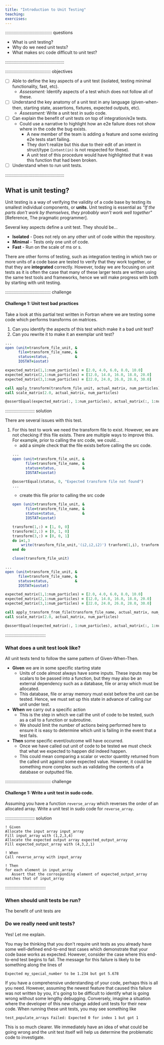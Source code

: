```yaml
---
title: "Introduction to Unit Testing"
teaching: 
exercises: 
---
```


:::::::::::::::::::::::::::::::::::::: questions 

- What is unit testing?
- Why do we need unit tests?
- What makes src code difficult to unit test?

::::::::::::::::::::::::::::::::::::::::::::::::

::::::::::::::::::::::::::::::::::::: objectives

- [ ] Able to define the key aspects of a unit test (isolated, testing minimal functionality, fast, etc).
    - *Assessment:* Identify aspects of a test which does not follow all of these.
- [ ] Understand the key anatomy of a unit test in any language (given-when-then, starting state, assertions, fixtures, expected outputs, etc).
    - *Assessment:* Write a unit test in sudo code.
- [ ] Can explain the benefit of unit tests on top of integration/e2e tests.
    - Could use a narrative to highlight how an e2e failure does not show where in the code the bug exists.
        - A new member of the team is adding a feature and some existing e2e tests start failing.
        - They don't realize but this due to their edit of an intent in struct/type (`intent(in)` is not respected for these).
        - A unit test of this procedure would have highlighted that it was this function that had been broken.
- [ ] Understand when to run unit tests.

::::::::::::::::::::::::::::::::::::::::::::::::

## What is unit testing?

Unit testing is a way of verifying the validity of a code base by testing its smallest individual components, or **units**. Unit testing is essential as *"If the parts don't work by themselves, they probably won't work well together"* [Reference, The pragmatic programmer].

Several key aspects define a unit test. They should be...
- **Isolated** - Does not rely on any other unit of code within the repository.
- **Minimal** - Tests only one unit of code.
- **Fast** - Run on the scale of ms or s. 

There are other forms of testing, such as integration testing in which two or more units of a code base are tested to verify that they work together, or that they are **integrated** correctly. However, today we are focusing on unit tests as it is often the case that many of these larger tests are written using the same test tools and frameworks, hence we will make progress with both by starting with unit testing.

::::::::::::::::::::::::::::::::::::: challenge 

#### Challenge 1: Unit test bad practices

Take a look at this partial test written in Fortran where we are testing some code which performs transforms on matrices.
1. Can you identify the aspects of this test which make it a bad unit test?
2. Can you rewrite it to make it an exemplar unit test?

```f90
...
open (unit=transform_file_unit, &
      file=transform_file_name, &
      status=status,            &
      IOSTAT=iostat)

expected_matrix(1,1:num_particles) = [2.0, 4.0, 6.0, 8.0, 10.0]
expected_matrix(2,1:num_particles) = [12.0, 14.0, 16.0, 18.0, 20.0]
expected_matrix(3,1:num_particles) = [22.0, 24.0, 26.0, 28.0, 30.0]

call apply_transform(transform_file_unit, actual_matrix, num_particles)
call scale_matrix(2.0, actual_matrix, num_particles)

@assertEqual(expected_matrix(:, 1:num_particles), actual_matrix(:, 1:num_particles), "Unexpected values for actual matrix")
```

:::::::::::::::::::::::: solution 

There are several issues with this test.
1. For this test to work we need the transform file to exist. However, we are not checking if this file exists. There are multiple ways to improve this. For example, prior to calling the src code, we could...
    - add a simple check that the file exists before calling the src code.
    ```f90
    ...
    open (unit=transform_file_unit, &
          file=transform_file_name, &
          status=status,            &
          IOSTAT=iostat)
    
    @assertEqual(status, 0, "Expected transform file not found")
    ...
    ```
    - create this file prior to calling the src code
    ```f90
    open (unit=transform_file_unit, &
          file=transform_file_name, &
          status=status,            &
          IOSTAT=iostat)
    
    transform(1,:) = [1, 0, 0]
    transform(2,:) = [0, 1, 0]
    transform(3,:) = [0, 0, 1]
    do i=1,3
        write(transform_file_unit,'(i2,i2,i2)') tranform(1,i), tranform(2,i), tranform(3,i)
    end do

    close(transform_file_unit)
    ```
```f90
...
open (unit=transform_file_unit, &
      file=transform_file_name, &
      status=status,            &
      IOSTAT=iostat)

expected_matrix(1,1:num_particles) = [2.0, 4.0, 6.0, 8.0, 10.0]
expected_matrix(2,1:num_particles) = [12.0, 14.0, 16.0, 18.0, 20.0]
expected_matrix(3,1:num_particles) = [22.0, 24.0, 26.0, 28.0, 30.0]

call apply_transform_from_file(transform_file_name, actual_matrix, num_particles)
call scale_matrix(2.0, actual_matrix, num_particles)

@assertEqual(expected_matrix(:, 1:num_particles), actual_matrix(:, 1:num_particles), "Unexpected values for actual matrix")
```

:::::::::::::::::::::::::::::::::


### What does a unit test look like?

All unit tests tend to follow the same pattern of Given-When-Then.
- **Given** we are in some specific starting state
    - Units of code almost always have some inputs. These inputs may be scalars to be passed into a function, but they may also be an external dependency such as a database, file or array which must be allocated.
    - This database, file or array memory must exist before the unit can be tested. Hence, we must set up this state in advance of calling our unit under test.
- **When** we carry out a specific action
    - This is the step in which we call the unit of code to be tested, such as a call to a function or subroutine.
    - We should limit the number of actions being performed here to ensure it is easy to determine which unit is failing in the event that a test fails.
- **Then** some specific event/outcome will have occurred.
    - Once we have called out unit of code to be tested we must check that what we expected to happen did indeed happen.
    - This could mean comparing a scalar or vector quantity returned from the called unit against some expected value. However, it could be something more complex such as validating the contents of a database or outputted file.

::::::::::::::::::::::::::::::::::::: challenge 

#### Challenge 1: Write a unit test in sudo code.

Assuming you have a function `reverse_array` which reverses the order of an allocated array. Write a unit test in sudo code for `reverse_array`.

:::::::::::::::::::::::: solution 
 
 ```
! Given
Allocate the input array input_array
Fill input_array with (1,2,3,4)
Allocate the expected output array expected_output_array
Fill expected_output_array with (4,3,2,1)

! When
Call reverse_array with input_array

! Then
for each element in input_array 
    Assert that the corrosponding element of expected_output_array matches that of input_array
```

:::::::::::::::::::::::::::::::::

### When should unit tests be run?

The benefit of unit tests are 

### Do we really need unit tests?

Yes! Let me explain.

You may be thinking that you don't require unit tests as you already have some well-defined end-to-end test cases which demonstrate that your code base works as expected. However, consider the case where this end-to-end test begins to fail. The message for this failure is likely to be something along the lines of
```
Expected my_special_number to be 1.234 but got 5.678
```
If you have a comprehensive understanding of your code, perhaps this is all you need. However, assuming the newest feature that caused this failure was not written by you, it's going to be difficult to identify what is going wrong without some lengthy debugging. Conversely, imagine a situation where the developer of this new change added unit tests for their new code. When running these unit tests, you may see something like
```
test_populate_arrays Failed: Expected 0 for index 1 but got 1
```
This is so much clearer. We immediately have an idea of what could be going wrong and the unit test itself will help us determine the problematic code to investigate.

